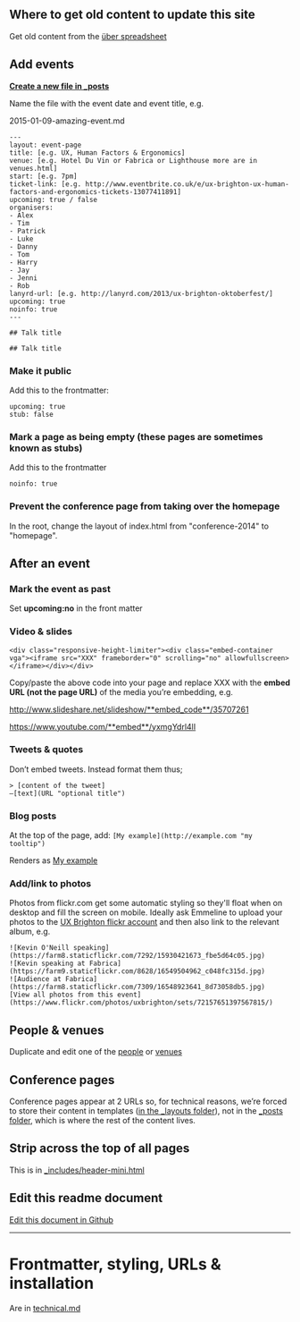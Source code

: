---
---

## Where to get old content to update this site

Get old content from the [über spreadsheet](https://docs.google.com/spreadsheet/ccc?key=0AuJrhF0oRyeRcnVFTy0tbnotMzZ1MTNCYk5XaTVuZlE&usp=drive_web#gid=0 "list of events on Google Docs")

## Add events

**[Create a new file in _posts](https://github.com/dannyhope/uxbrighton/new/gh-pages/_posts "Add a file to _posts using Github")**

Name the file with the event date and event title, e.g.

2015-01-09-amazing-event.md

    ---
    layout: event-page	
    title: [e.g. UX, Human Factors & Ergonomics]
    venue: [e.g. Hotel Du Vin or Fabrica or Lighthouse more are in venues.html]
    start: [e.g. 7pm]
    ticket-link: [e.g. http://www.eventbrite.co.uk/e/ux-brighton-ux-human-factors-and-ergonomics-tickets-13077411891]
    upcoming: true / false
    organisers:
    - Alex
    - Tim
    - Patrick
    - Luke
    - Danny
    - Tom
    - Harry
    - Jay
    - Jenni
    - Rob
    lanyrd-url: [e.g. http://lanyrd.com/2013/ux-brighton-oktoberfest/]
    upcoming: true
    noinfo: true
    ---

    ## Talk title
    
    ## Talk title
    
### Make it public

Add this to the frontmatter:

    upcoming: true
    stub: false

### Mark a page as being empty (these pages are sometimes known as stubs)

Add this to the frontmatter

    noinfo: true
    
### Prevent the conference page from taking over the homepage

In the root, change the layout of index.html from "conference-2014" to "homepage".

## After an event

### Mark the event as past

Set **upcoming:no** in the front matter

### Video & slides

    <div class="responsive-height-limiter"><div class="embed-container vga"><iframe src="XXX" frameborder="0" scrolling="no" allowfullscreen></iframe></div></div>

Copy/paste the above code into your page and replace XXX with the **embed URL (not the page URL)** of the media you’re embedding, e.g.

http://www.slideshare.net/slideshow/**embed_code**/35707261

https://www.youtube.com/**embed**/yxmgYdrl4lI

### Tweets & quotes

Don’t embed tweets. Instead format them thus;

    > [content of the tweet]
    —[text](URL "optional title")

### Blog posts

At the top of the page, add: `[My example](http://example.com "my tooltip")`

Renders as [My example](http://example.com "my tooltip")

### Add/link to photos

Photos from flickr.com get some automatic styling so they'll float when on desktop and fill the screen on mobile. Ideally ask Emmeline to upload your photos to the [UX Brighton flickr account](https://www.flickr.com/photos/uxbrighton) and then also link to the relevant album, e.g.

    ![Kevin O'Neill speaking](https://farm8.staticflickr.com/7292/15930421673_fbe5d64c05.jpg)
    ![Kevin speaking at Fabrica](https://farm9.staticflickr.com/8628/16549504962_c048fc315d.jpg)
    ![Audience at Fabrica](https://farm8.staticflickr.com/7309/16548923641_8d73058db5.jpg)
    [View all photos from this event](https://www.flickr.com/photos/uxbrighton/sets/72157651397567815/)

## People & venues

Duplicate and edit one of the [people](https://github.com/dannyhope/uxbrighton/edit/gh-pages/_includes/organisers.html "") or [venues](https://github.com/dannyhope/uxbrighton/edit/gh-pages/_includes/venues.html "")

## Conference pages

Conference pages appear at 2 URLs so, for technical reasons, we’re forced to store their content in templates ([in the _layouts folder](https://github.com/dannyhope/uxbrighton/tree/gh-pages/_layouts "")), not in the [_posts folder](https://github.com/dannyhope/uxbrighton/tree/gh-pages/_posts ""), which is where the rest of the content lives.

## Strip across the top of all pages

This is in [_includes/header-mini.html](https://github.com/dannyhope/uxbrighton/edit/gh-pages/_includes/header-mini.html "")

## Edit this readme document

[Edit this document in Github](https://github.com/dannyhope/uxbrighton/edit/gh-pages/Readme.md "") 

------

# Frontmatter, styling, URLs & installation

Are in [technical.md](/technical.md "")
